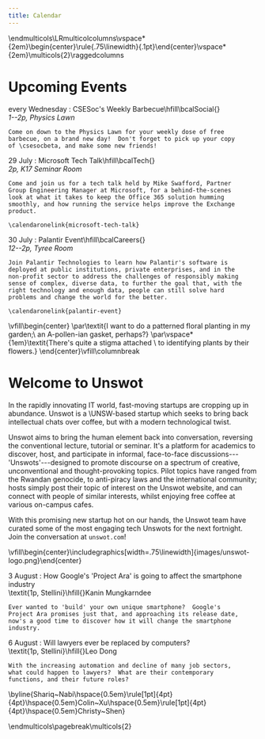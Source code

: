 ```yaml
---
title: Calendar
---
```


\endmulticols\LRmulticolcolumns\vspace*{2em}\begin{center}\rule{.75\linewidth}{.1pt}\end{center}\vspace*{2em}\multicols{2}\raggedcolumns

Upcoming Events
===============

every Wednesday
:    CSESoc's Weekly Barbecue\hfill\bcalSocial{}  
     _1--2p, Physics Lawn_

    Come on down to the Physics Lawn for your weekly dose of free
    barbecue, on a brand new day!  Don't forget to pick up your copy
    of \csesocbeta, and make some new friends!

29 July
:    Microsoft Tech Talk\hfill\bcalTech{}  
     _2p, K17 Seminar Room_

	Come and join us for a tech talk held by Mike Swafford, Partner
    Group Engineering Manager at Microsoft, for a behind-the-scenes
    look at what it takes to keep the Office 365 solution humming
    smoothly, and how running the service helps improve the Exchange
    product.

	\calendaronelink{microsoft-tech-talk}

30 July
:    Palantir Event\hfill\bcalCareers{}  
     _12--2p, Tyree Room_

	Join Palantir Technologies to learn how Palantir's software is
	deployed at public institutions, private enterprises, and in the
	non-profit sector to address the challenges of responsibly making
	sense of complex, diverse data, to further the goal that, with the
	right technology and enough data, people can still solve hard
	problems and change the world for the better.

    \calendaronelink{palantir-event}

\vfill\begin{center}
\par\textit{I want to do a patterned floral planting in my garden;\\
  an A-pollen-ian gasket, perhaps?}
\par\vspace*{1em}\textit{There's quite a stigma attached \\
  to identifying plants by their flowers.}
\end{center}\vfill\columnbreak

Welcome to Unswot
=================

In the rapidly innovating IT world, fast-moving startups are cropping
up in abundance. Unswot is a \UNSW-based startup which seeks to bring
back intellectual chats over coffee, but with a modern technological
twist.

Unswot aims to bring the human element back into conversation,
reversing the conventional lecture, tutorial or seminar.  It's a
platform for academics to discover, host, and participate in informal,
face-to-face discussions---'Unswots'---designed to promote discourse
on a spectrum of creative, unconventional and thought-provoking
topics.  Pilot topics have ranged from the Rwandan genocide, to
anti-piracy laws and the international community; hosts simply post
their topic of interest on the Unswot website, and can connect with
people of similar interests, whilst enjoying free coffee at various
on-campus cafes.

With this promising new startup hot on our hands, the Unswot team have
curated some of the most engaging tech Unswots for the next fortnight.
Join the conversation at `unswot.com`!

\vfill\begin{center}\includegraphics[width=.75\linewidth]{images/unswot-logo.png}\end{center}

3 August
:    How Google's 'Project Ara' is going to affect the smartphone
	 industry  
     \textit{1p, Stellini}\hfill{}Kanin Mungkarndee

	Ever wanted to 'build' your own unique smartphone?  Google's
	Project Ara promises just that, and approaching its release date,
	now's a good time to discover how it will change the smartphone
	industry.

6 August
:    Will lawyers ever be replaced by computers?  
     \textit{1p, Stellini}\hfill{}Leo Dong

	With the increasing automation and decline of many job sectors,
	what could happen to lawyers?  What are their contemporary
	functions, and their future roles?

\byline{Shariq~Nabi\hspace{0.5em}\rule[1pt]{4pt}{4pt}\hspace{0.5em}Colin~Xu\hspace{0.5em}\rule[1pt]{4pt}{4pt}\hspace{0.5em}Christy~Shen}

\endmulticols\pagebreak\multicols{2}
